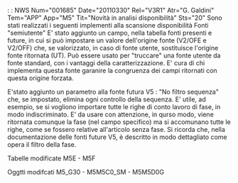  :  : NWS Num="001685" Date="20110330" Rel="V3R1" Atr="G. Galdini" Tem="APP" App="M5" Tit="Novità in analisi disponibilità" Sts="20"
Sono stati realizzati i seguenti implementi alla scansione disponibilità 
Fonti "semiutente"
E' stato aggiunto un campo, nella tabella fonti presenti e future, in cui si può impostare un valore
dell'origine fonte (V2/OFE e V2/OFF) che, se valorizzato, in caso di fonte utente, sostituisce l'origine fonte ritornata (UT).
Può essere usato per "truccare" una fonte utente da fonte standard, con i vantaggi della caratterizzazione.
E' cura di chi implementa questa fonte garanire la congruenza dei campi ritornati con questa origine
forzata.

E'stato aggiunto un parametro alla fonte futura V5 :  "No filtro sequenza" che, se impostato, elimina
ogni controllo della sequenza.
E' utile, ad esempio, se si vogliono importare tutte le righe di conto lavoro di fase, in modo indiscriminato.
E' da usare con attenzione, in qurso modo, viene ritornata comunque la fase (nel campo specifico) ma si accomunano tutte le righe, come se fossero relative all'articolo senza fase.
Si ricorda che, nella documentazione delle fonti future V5, è descritto in modo dettagliato come opera il filtro della fase.

Tabelle modificate
M5E - M5F

Oggtti modifcati
M5_G30 - M5M5C0_SM - M5M5D0G

